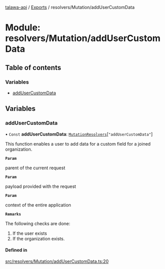 [talawa-api](../README.md) / [Exports](../modules.md) / resolvers/Mutation/addUserCustomData

# Module: resolvers/Mutation/addUserCustomData

## Table of contents

### Variables

- [addUserCustomData](resolvers_Mutation_addUserCustomData.md#addusercustomdata)

## Variables

### addUserCustomData

• `Const` **addUserCustomData**: [`MutationResolvers`](types_generatedGraphQLTypes.md#mutationresolvers)[``"addUserCustomData"``]

This function enables a user to add data for a custom field for a joined organization.

**`Param`**

parent of the current request

**`Param`**

payload provided with the request

**`Param`**

context of the entire application

**`Remarks`**

The following checks are done:
1. If the user exists
2. If the organization exists.

#### Defined in

[src/resolvers/Mutation/addUserCustomData.ts:20](https://github.com/PalisadoesFoundation/talawa-api/blob/3a8a11a/src/resolvers/Mutation/addUserCustomData.ts#L20)
